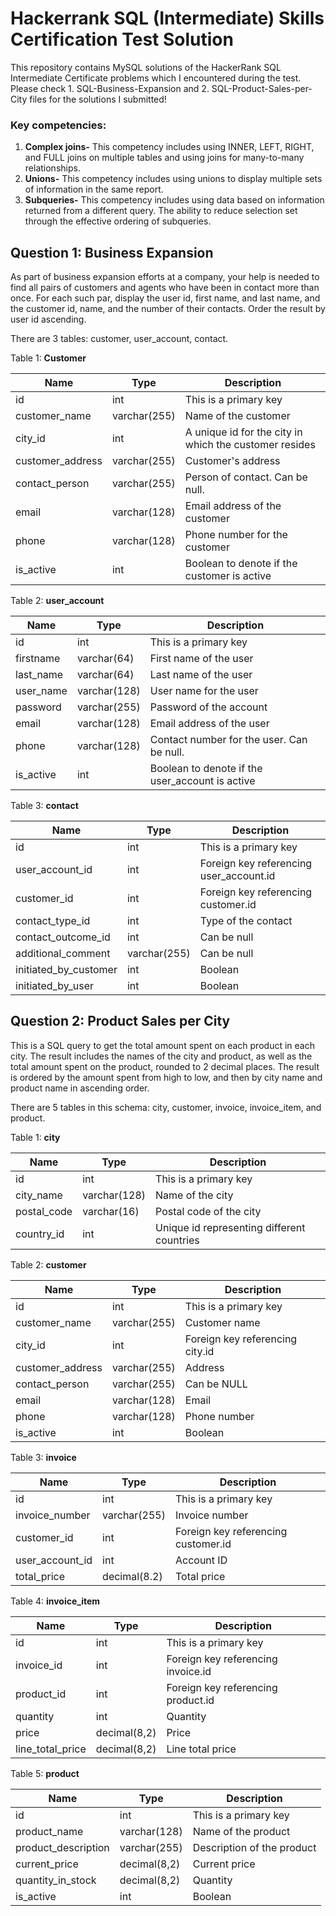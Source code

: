 
# Hackerrank SQL (Intermediate) Skills Certification Test Solution
This repository contains MySQL solutions of the HackerRank SQL Intermediate Certificate problems which I encountered during the test. Please check 1. SQL-Business-Expansion and 2. SQL-Product-Sales-per-City files for the solutions I submitted!

### Key competencies:
1. **Complex joins-** This competency includes using INNER, LEFT, RIGHT, and FULL joins on multiple tables and using joins for many-to-many relationships.
2.  **Unions-** This competency includes using unions to display multiple sets of information in the same report.
3. **Subqueries-** This competency includes using data based on information returned from a different query. The ability to reduce selection set through the effective ordering of subqueries.
   



## Question 1: Business Expansion 
As part of business expansion efforts at a company, your help is needed to find all pairs of customers and agents who have been in contact more than once. For each such par, display the user id, first name, and last name, and the customer id, name, and the number of their contacts. Order the result by user id ascending.

There are 3 tables: customer, user_account, contact.

Table 1: **Customer**

|   Name           | Type          | Description                                    |
|-----------------|---------------|------------------------------------------------|
| id              | int           | This is a primary key                          |
| customer_name   | varchar(255)  | Name of the customer                          |
| city_id         | int           | A unique id for the city in which the customer resides |
| customer_address| varchar(255)  | Customer's address                            |
| contact_person  | varchar(255)  | Person of contact. Can be null.               |
| email           | varchar(128)  | Email address of the customer                 |
| phone           | varchar(128)  | Phone number for the customer                 |
| is_active       | int           | Boolean to denote if the customer is active   |

Table 2: **user_account**

| Name          | Type          | Description                                    |
|---------------|---------------|------------------------------------------------|
| id            | int           | This is a primary key                          |
| firstname     | varchar(64)   | First name of the user                        |
| last_name     | varchar(64)   | Last name of the user                         |
| user_name     | varchar(128)  | User name for the user                        |
| password      | varchar(255)  | Password of the account                       |
| email         | varchar(128)  | Email address of the user                     |
| phone         | varchar(128)  | Contact number for the user. Can be null.     |
| is_active     | int           | Boolean to denote if the user_account is active |

Table 3: **contact**

| Name               | Type          | Description                                           |
|--------------------|---------------|-------------------------------------------------------|
| id                 | int           | This is a primary key                                 |
| user_account_id    | int           | Foreign key referencing user_account.id              |
| customer_id        | int           | Foreign key referencing customer.id                  |
| contact_type_id    | int           | Type of the contact                                  |
| contact_outcome_id | int           | Can be null                                          |
| additional_comment | varchar(255)  | Can be null                                          |
| initiated_by_customer | int        | Boolean                                             |
| initiated_by_user  | int           | Boolean                                             |




## Question 2: Product Sales per City
This is a SQL query to get the total amount spent on each product in each city. The result includes the names of the city and product, as well as the total amount spent on the product, rounded to 2 decimal places. The result is ordered by the amount spent from high to low, and then by city name and product name in ascending order.

There are 5 tables in this schema: city, customer, invoice, invoice_item, and product.

Table 1: **city**

| Name        | Type          | Description                                   |
|-------------|---------------|-----------------------------------------------|
| id          | int           | This is a primary key                         |
| city_name   | varchar(128)  | Name of the city                             |
| postal_code | varchar(16)   | Postal code of the city                      |
| country_id  | int           | Unique id representing different countries |

Table 2: **customer**

| Name           | Type          | Description                          |
|----------------|---------------|--------------------------------------|
| id             | int           | This is a primary key                |
| customer_name  | varchar(255)  | Customer name                        |
| city_id        | int           | Foreign key referencing city.id      |
| customer_address | varchar(255) | Address                              |
| contact_person | varchar(255)  | Can be NULL                          |
| email          | varchar(128)  | Email                                |
| phone          | varchar(128)  | Phone number                         |
| is_active      | int           | Boolean                              |

Table 3: **invoice**

| Name           | Type          | Description                                   |
|----------------|---------------|-----------------------------------------------|
| id             | int           | This is a primary key                         |
| invoice_number | varchar(255)  | Invoice number                               |
| customer_id    | int           | Foreign key referencing customer.id          |
| user_account_id| int           | Account ID                                   |
| total_price    | decimal(8.2)  | Total price                                  |

Table 4: **invoice_item**

| Name             | Type          | Description                                   |
|------------------|---------------|-----------------------------------------------|
| id               | int           | This is a primary key                         |
| invoice_id       | int           | Foreign key referencing invoice.id           |
| product_id       | int           | Foreign key referencing product.id           |
| quantity         | int           | Quantity                                     |
| price            | decimal(8,2)  | Price                                        |
| line_total_price | decimal(8,2)  | Line total price                             |

Table 5: **product**

| Name               | Type          | Description                                       |
|--------------------|---------------|---------------------------------------------------|
| id                 | int           | This is a primary key                             |
| product_name       | varchar(128)  | Name of the product                               |
| product_description| varchar(255)  | Description of the product                        |
| current_price      | decimal(8,2)  | Current price                                    |
| quantity_in_stock  | decimal(8,2)  | Quantity                                         |
| is_active          | int           | Boolean                                           |
